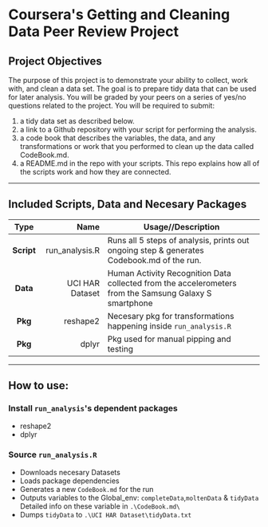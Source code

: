 
# Coursera's Getting and Cleaning Data Peer Review Project
## Project Objectives
The purpose of this project is to demonstrate your ability to collect, work with, and clean a data set. The goal is to prepare tidy data that can be used for later analysis. You will be graded by your peers on a series of yes/no questions related to the project. You will be required to submit: 
1) a tidy data set as described below.
2) a link to a Github repository with your script for performing the analysis.
3) a code book that describes the variables, the data, and any transformations or work that you performed to clean up the data called CodeBook.md. 
4) a README.md in the repo with your scripts. This repo explains how all of the scripts work and how they are connected.

* * *

## Included Scripts, Data and Necesary Packages

|Type|Name|Usage//Description|
|:---:|---:|---|
|**Script**|run_analysis.R| Runs all 5 steps of analysis, prints out ongoing step & generates Codebook.md of the run.|
|**Data**|UCI HAR Dataset | Human Activity Recognition Data collected from the accelerometers from the Samsung Galaxy S smartphone|
|**Pkg**|reshape2|Necesary pkg for transformations happening inside `run_analysis.R`|
|**Pkg**|dplyr| Pkg used for manual pipping and testing|
* * *
## How to use:
### Install `run_analysis`'s dependent packages
* reshape2
* dplyr

### Source `run_analysis.R`
* Downloads necesary Datasets
* Loads package dependencies
* Generates a new `CodeBook.md` for the run
* Outputs variables to the Global_env: `completeData`,`moltenData` & `tidyData`\
	Detailed info on these variable in `.\CodeBook.md\`
* Dumps `tidyData` to `.\UCI HAR Dataset\tidyData.txt`

